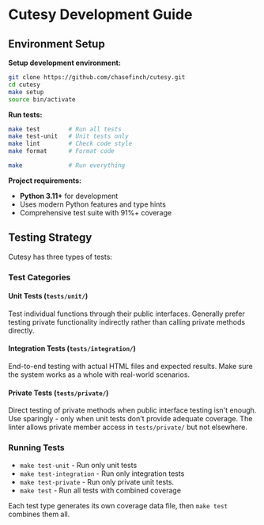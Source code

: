 # Cutesy Development Guide

## Environment Setup

**Setup development environment:**
```bash
git clone https://github.com/chasefinch/cutesy.git
cd cutesy
make setup
source bin/activate
```

**Run tests:**
```bash
make test        # Run all tests
make test-unit   # Unit tests only
make lint        # Check code style
make format      # Format code
```

```bash
make             # Run everything
```

**Project requirements:**
- **Python 3.11+** for development
- Uses modern Python features and type hints
- Comprehensive test suite with 91%+ coverage

## Testing Strategy

Cutesy has three types of tests:

### Test Categories

#### Unit Tests (`tests/unit/`)
Test individual functions through their public interfaces. Generally prefer testing private functionality indirectly rather than calling private methods directly.

#### Integration Tests (`tests/integration/`)
End-to-end testing with actual HTML files and expected results. Make sure the system works as a whole with real-world scenarios.

#### Private Tests (`tests/private/`)
Direct testing of private methods when public interface testing isn't enough. Use sparingly - only when unit tests don't provide adequate coverage. The linter allows private member access in `tests/private/` but not elsewhere.

### Running Tests

- `make test-unit` - Run only unit tests
- `make test-integration` - Run only integration tests
- `make test-private` - Run only private unit tests.
- `make test` - Run all tests with combined coverage

Each test type generates its own coverage data file, then `make test` combines them all.
